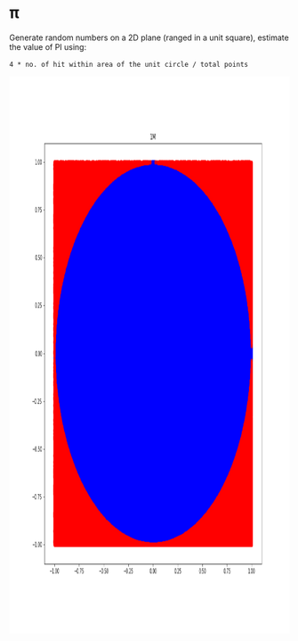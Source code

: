 # π
Generate random numbers on a 2D plane (ranged in a unit square), estimate the value of PI using:

```
4 * no. of hit within area of the unit circle / total points
```

<img src="https://github.com/specbug/simulation-theory/blob/master/pi/pi.png" width="1000" height="1000">
